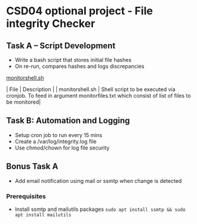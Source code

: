 # CSD04 optional project - File integrity Checker

## Task A – Script Development
* Write a bash script that stores initial file hashes
* On re-run, compares hashes and logs discrepancies

[monitorshell.sh](https://github.com)

| File | Description |
| monitorshell.sh | Shell script to be executed via cronjob. To feed in argument monitorfiles.txt which consist of list of files to be monitored|



## Task B: Automation and Logging
* Setup cron job to run every 15 mins
* Create a /var/log/integrity.log file
* Use chmod/chown for log file security

## Bonus Task A 
* Add email notification using mail or ssmtp when change is detected

### Prerequisites
* Install ssmtp and mailutils packages
```` sudo apt install ssmtp && sudo apt install mailutils ````

